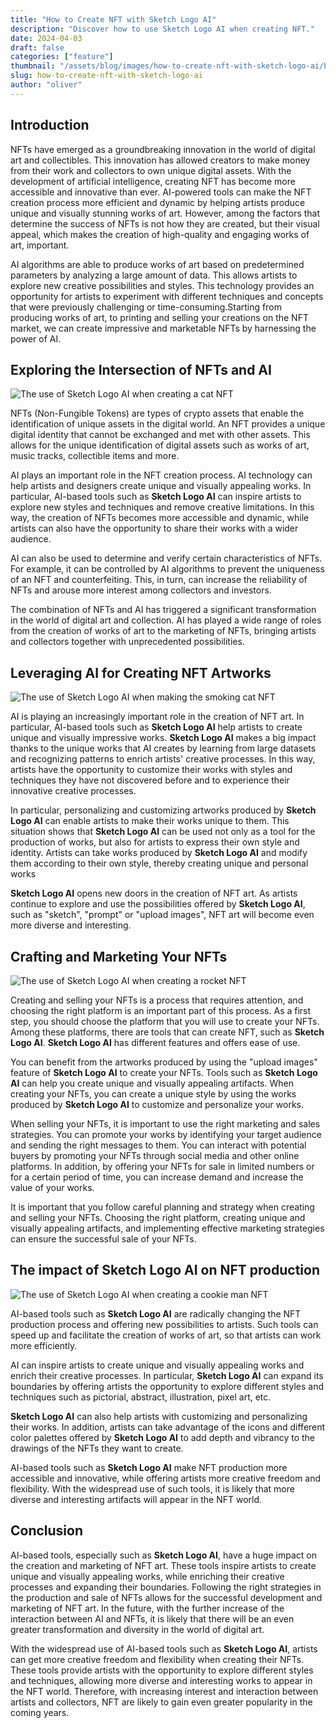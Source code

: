 ```yaml
---
title: "How to Create NFT with Sketch Logo AI"
description: "Discover how to use Sketch Logo AI when creating NFT."
date: 2024-04-03
draft: false
categories: ["feature"]
thumbnail: "/assets/blog/images/how-to-create-nft-with-sketch-logo-ai/brain.jpeg"
slug: how-to-create-nft-with-sketch-logo-ai
author: "oliver"
---
```


## Introduction

NFTs have emerged as a groundbreaking innovation in the world of digital art and collectibles. This innovation has allowed creators to make money from their work and collectors to own unique digital assets. With the development of artificial intelligence, creating NFT has become more accessible and innovative than ever. AI-powered tools can make the NFT creation process more efficient and dynamic by helping artists produce unique and visually stunning works of art. However, among the factors that determine the success of NFTs is not how they are created, but their visual appeal, which makes the creation of high-quality and engaging works of art, important.

AI algorithms are able to produce works of art based on predetermined parameters by analyzing a large amount of data. This allows artists to explore new creative possibilities and styles. This technology provides an opportunity for artists to experiment with different techniques and concepts that were previously challenging or time-consuming.Starting from producing works of art, to printing and selling your creations on the NFT market, we can create impressive and marketable NFTs by harnessing the power of AI.

## Exploring the Intersection of NFTs and AI

![The use of Sketch Logo AI when creating a cat NFT](/assets/blog/images/how-to-create-nft-with-sketch-logo-ai/cat.jpeg)

NFTs (Non-Fungible Tokens) are types of crypto assets that enable the identification of unique assets in the digital world. An NFT provides a unique digital identity that cannot be exchanged and met with other assets. This allows for the unique identification of digital assets such as works of art, music tracks, collectible items and more.

AI plays an important role in the NFT creation process. AI technology can help artists and designers create unique and visually appealing works. In particular, AI-based tools such as **Sketch Logo AI** can inspire artists to explore new styles and techniques and remove creative limitations. In this way, the creation of NFTs becomes more accessible and dynamic, while artists can also have the opportunity to share their works with a wider audience.

AI can also be used to determine and verify certain characteristics of NFTs. For example, it can be controlled by AI algorithms to prevent the uniqueness of an NFT and counterfeiting. This, in turn, can increase the reliability of NFTs and arouse more interest among collectors and investors.

The combination of NFTs and AI has triggered a significant transformation in the world of digital art and collection. AI has played a wide range of roles from the creation of works of art to the marketing of NFTs, bringing artists and collectors together with unprecedented possibilities.

## Leveraging AI for Creating NFT Artworks

![The use of Sketch Logo AI when making the smoking cat NFT](/assets/blog/images/how-to-create-nft-with-sketch-logo-ai/smoke.jpeg)

AI is playing an increasingly important role in the creation of NFT art. In particular, AI-based tools such as **Sketch Logo AI** help artists to create unique and visually impressive works. **Sketch Logo AI** makes a big impact thanks to the unique works that AI creates by learning from large datasets and recognizing patterns to enrich artists' creative processes. In this way, artists have the opportunity to customize their works with styles and techniques they have not discovered before and to experience their innovative creative processes.

In particular, personalizing and customizing artworks produced by **Sketch Logo AI** can enable artists to make their works unique to them. This situation shows that **Sketch Logo AI** can be used not only as a tool for the production of works, but also for artists to express their own style and identity. Artists can take works produced by **Sketch Logo AI** and modify them according to their own style, thereby creating unique and personal works

**Sketch Logo AI** opens new doors in the creation of NFT art. As artists continue to explore and use the possibilities offered by **Sketch Logo AI**, such as "sketch", "prompt" or "upload images", NFT art will become even more diverse and interesting.

## Crafting and Marketing Your NFTs

![The use of Sketch Logo AI when creating a rocket NFT](/assets/blog/images/how-to-create-nft-with-sketch-logo-ai/rocket.jpeg)

Creating and selling your NFTs is a process that requires attention, and choosing the right platform is an important part of this process. As a first step, you should choose the platform that you will use to create your NFTs. Among these platforms, there are tools that can create NFT, such as **Sketch Logo AI**. **Sketch Logo AI** has different features and offers ease of use.

You can benefit from the artworks produced by using the "upload images" feature of **Sketch Logo AI** to create your NFTs. Tools such as **Sketch Logo AI** can help you create unique and visually appealing artifacts. When creating your NFTs, you can create a unique style by using the works produced by **Sketch Logo AI** to customize and personalize your works.

When selling your NFTs, it is important to use the right marketing and sales strategies. You can promote your works by identifying your target audience and sending the right messages to them. You can interact with potential buyers by promoting your NFTs through social media and other online platforms. In addition, by offering your NFTs for sale in limited numbers or for a certain period of time, you can increase demand and increase the value of your works.

It is important that you follow careful planning and strategy when creating and selling your NFTs. Choosing the right platform, creating unique and visually appealing artifacts, and implementing effective marketing strategies can ensure the successful sale of your NFTs.

## The impact of Sketch Logo AI on NFT production

![The use of Sketch Logo AI when creating a cookie man NFT](/assets/blog/images/how-to-create-nft-with-sketch-logo-ai/cookie.jpeg)

AI-based tools such as **Sketch Logo AI** are radically changing the NFT production process and offering new possibilities to artists. Such tools can speed up and facilitate the creation of works of art, so that artists can work more efficiently.

AI can inspire artists to create unique and visually appealing works and enrich their creative processes. In particular, **Sketch Logo AI** can expand its boundaries by offering artists the opportunity to explore different styles and techniques such as pictorial, abstract, illustration, pixel art, etc.

**Sketch Logo AI** can also help artists with customizing and personalizing their works. In addition, artists can take advantage of the icons and different color palettes offered by **Sketch Logo AI** to add depth and vibrancy to the drawings of the NFTs they want to create.

AI-based tools such as **Sketch Logo AI** make NFT production more accessible and innovative, while offering artists more creative freedom and flexibility. With the widespread use of such tools, it is likely that more diverse and interesting artifacts will appear in the NFT world.

## Conclusion

AI-based tools, especially such as **Sketch Logo AI**, have a huge impact on the creation and marketing of NFT art. These tools inspire artists to create unique and visually appealing works, while enriching their creative processes and expanding their boundaries. Following the right strategies in the production and sale of NFTs allows for the successful development and marketing of NFT art. In the future, with the further increase of the interaction between AI and NFTs, it is likely that there will be an even greater transformation and diversity in the world of digital art.

With the widespread use of AI-based tools such as **Sketch Logo AI**, artists can get more creative freedom and flexibility when creating their NFTs. These tools provide artists with the opportunity to explore different styles and techniques, allowing more diverse and interesting works to appear in the NFT world. Therefore, with increasing interest and interaction between artists and collectors, NFT are likely to gain even greater popularity in the coming years.
